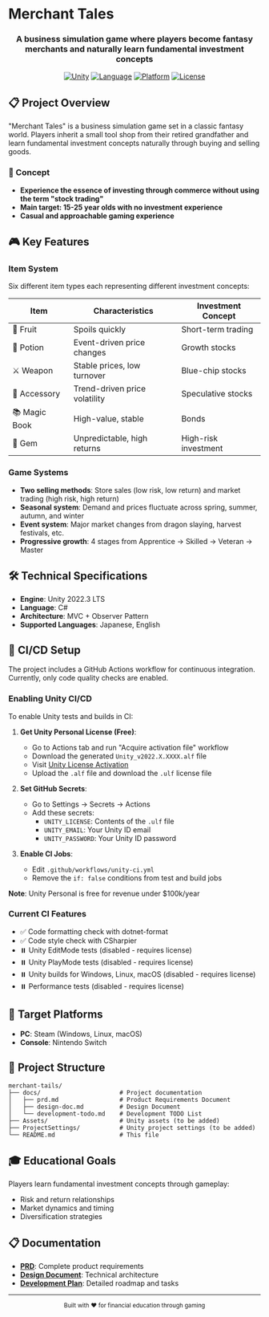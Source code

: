# Merchant Tales

<div align="center">
  <h3>A business simulation game where players become fantasy merchants and naturally learn fundamental investment concepts</h3>

[![Unity](https://img.shields.io/badge/Unity-2022.3%20LTS-black?logo=unity)](https://unity.com/)
[![Language](https://img.shields.io/badge/Language-C%23-blue?logo=csharp)](https://docs.microsoft.com/en-us/dotnet/csharp/)
[![Platform](https://img.shields.io/badge/Platform-Steam%20%7C%20Nintendo%20Switch-green)](https://store.steampowered.com/)
[![License](https://img.shields.io/badge/License-Private-red)](LICENSE)

</div>

## 📋 Project Overview

"Merchant Tales" is a business simulation game set in a classic fantasy world. Players inherit a small tool shop from their retired grandfather and learn fundamental investment concepts naturally through buying and selling goods.

### 🎯 Concept

-   **Experience the essence of investing through commerce without using the term "stock trading"**
-   **Main target: 15-25 year olds with no investment experience**
-   **Casual and approachable gaming experience**

## 🎮 Key Features

### Item System

Six different item types each representing different investment concepts:

| Item          | Characteristics               | Investment Concept   |
| ------------- | ----------------------------- | -------------------- |
| 🍎 Fruit      | Spoils quickly                | Short-term trading   |
| 🧪 Potion     | Event-driven price changes    | Growth stocks        |
| ⚔️ Weapon     | Stable prices, low turnover   | Blue-chip stocks     |
| 💍 Accessory  | Trend-driven price volatility | Speculative stocks   |
| 📚 Magic Book | High-value, stable            | Bonds                |
| 💎 Gem        | Unpredictable, high returns   | High-risk investment |

### Game Systems

-   **Two selling methods**: Store sales (low risk, low return) and market trading (high risk, high return)
-   **Seasonal system**: Demand and prices fluctuate across spring, summer, autumn, and winter
-   **Event system**: Major market changes from dragon slaying, harvest festivals, etc.
-   **Progressive growth**: 4 stages from Apprentice → Skilled → Veteran → Master

## 🛠️ Technical Specifications

-   **Engine**: Unity 2022.3 LTS
-   **Language**: C#
-   **Architecture**: MVC + Observer Pattern
-   **Supported Languages**: Japanese, English

## 🔧 CI/CD Setup

The project includes a GitHub Actions workflow for continuous integration. Currently, only code quality checks are enabled.

### Enabling Unity CI/CD

To enable Unity tests and builds in CI:

1. **Get Unity Personal License (Free)**:
   - Go to Actions tab and run "Acquire activation file" workflow
   - Download the generated `Unity_v2022.X.XXXX.alf` file
   - Visit [Unity License Activation](https://license.unity3d.com/manual)
   - Upload the `.alf` file and download the `.ulf` license file

2. **Set GitHub Secrets**:
   - Go to Settings → Secrets → Actions
   - Add these secrets:
     - `UNITY_LICENSE`: Contents of the `.ulf` file
     - `UNITY_EMAIL`: Your Unity ID email
     - `UNITY_PASSWORD`: Your Unity ID password

3. **Enable CI Jobs**:
   - Edit `.github/workflows/unity-ci.yml`
   - Remove the `if: false` conditions from test and build jobs

**Note**: Unity Personal is free for revenue under $100k/year

### Current CI Features

- ✅ Code formatting check with dotnet-format
- ✅ Code style check with CSharpier
- ⏸️ Unity EditMode tests (disabled - requires license)
- ⏸️ Unity PlayMode tests (disabled - requires license)
- ⏸️ Unity builds for Windows, Linux, macOS (disabled - requires license)
- ⏸️ Performance tests (disabled - requires license)

## 🎯 Target Platforms

-   **PC**: Steam (Windows, Linux, macOS)
-   **Console**: Nintendo Switch

## 📁 Project Structure

```
merchant-tails/
├── docs/                      # Project documentation
│   ├── prd.md                 # Product Requirements Document
│   ├── design-doc.md          # Design Document
│   └── development-todo.md    # Development TODO List
├── Assets/                    # Unity assets (to be added)
├── ProjectSettings/           # Unity project settings (to be added)
└── README.md                  # This file
```

## 🎓 Educational Goals

Players learn fundamental investment concepts through gameplay:

-   Risk and return relationships
-   Market dynamics and timing
-   Diversification strategies

## 📋 Documentation

-   **[PRD](docs/prd.md)**: Complete product requirements
-   **[Design Document](docs/design-doc.md)**: Technical architecture
-   **[Development Plan](docs/development-todo.md)**: Detailed roadmap and tasks

---

<div align="center">
  <sub>Built with ❤️ for financial education through gaming</sub>
</div>
